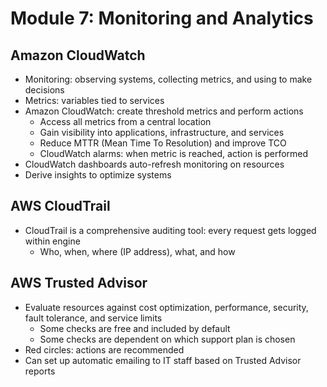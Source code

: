 # Module 7: Monitoring and Analytics

## Amazon CloudWatch

- Monitoring: observing systems, collecting metrics, and using to make decisions
- Metrics: variables tied to services
- Amazon CloudWatch: create threshold metrics and perform actions
  - Access all metrics from a central location
  - Gain visibility into applications, infrastructure, and services
  - Reduce MTTR (Mean Time To Resolution) and improve TCO
  - CloudWatch alarms: when metric is reached, action is performed
- CloudWatch dashboards auto-refresh monitoring on resources
- Derive insights to optimize systems

## AWS CloudTrail

- CloudTrail is a comprehensive auditing tool: every request gets logged within engine
  - Who, when, where (IP address), what, and how

## AWS Trusted Advisor

- Evaluate resources against cost optimization, performance, security, fault tolerance, and service limits
  - Some checks are free and included by default
  - Some checks are dependent on which support plan is chosen
- Red circles: actions are recommended
- Can set up automatic emailing to IT staff based on Trusted Advisor reports
